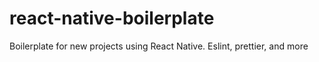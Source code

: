 # react-native-boilerplate
Boilerplate for new projects using React Native. Eslint, prettier, and more
